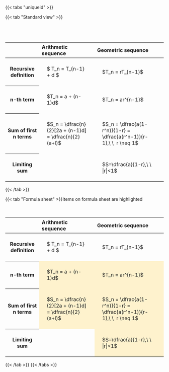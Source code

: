 ---
---

{{< tabs "uniqueid" >}}

{{< tab "Standard view" >}}

#  
<br>
<style type="text/css">
#T_1c235 th.col_heading {
  text-align: left;
  font-size: 1em;
}
#T_1c235 td {
  text-align: left;
  font-size: 1em;
  padding: 1.5em;
}
#T_1c235_row0_col0, #T_1c235_row0_col1, #T_1c235_row1_col0, #T_1c235_row1_col1, #T_1c235_row2_col0, #T_1c235_row2_col1, #T_1c235_row3_col0, #T_1c235_row3_col1 {
  white-space: pre-wrap;
}
</style>
<table id="T_1c235">
  <thead>
    <tr>
      <th class="blank level0" >&nbsp;</th>
      <th id="T_1c235_level0_col0" class="col_heading level0 col0" >Arithmetic sequence</th>
      <th id="T_1c235_level0_col1" class="col_heading level0 col1" >Geometric sequence</th>
    </tr>
  </thead>
  <tbody>
    <tr>
      <th id="T_1c235_level0_row0" class="row_heading level0 row0" >Recursive definition</th>
      <td id="T_1c235_row0_col0" class="data row0 col0" >$ T_n = T_{n-1} + d $</td>
      <td id="T_1c235_row0_col1" class="data row0 col1" >$T_n = rT_{n-1}$</td>
    </tr>
    <tr>
      <th id="T_1c235_level0_row1" class="row_heading level0 row1" >n-th term</th>
      <td id="T_1c235_row1_col0" class="data row1 col0" >$T_n = a + (n-1)d$</td>
      <td id="T_1c235_row1_col1" class="data row1 col1" >$T_n = ar^{n-1}$</td>
    </tr>
    <tr>
      <th id="T_1c235_level0_row2" class="row_heading level0 row2" >Sum of first n terms</th>
      <td id="T_1c235_row2_col0" class="data row2 col0" >$S_n = \dfrac{n}{2}[2a + (n-1)d] = \dfrac{n}{2}(a+l)$</td>
      <td id="T_1c235_row2_col1" class="data row2 col1" >$S_n = \dfrac{a(1-r^n)}{1-r} = \dfrac{a(r^n-1)}{r-1},\ \  r \neq 1$</td>
    </tr>
    <tr>
      <th id="T_1c235_level0_row3" class="row_heading level0 row3" >Limiting sum</th>
      <td id="T_1c235_row3_col0" class="data row3 col0" ></td>
      <td id="T_1c235_row3_col1" class="data row3 col1" >$S=\dfrac{a}{1-r},\ \ |r|<1$</td>
    </tr>
  </tbody>
</table>
{{< /tab >}}

{{< tab "Formula sheet" >}}Items on formula sheet are highlighted
<br><br><br>
<style type="text/css">
#T_88a02 th.col_heading {
  text-align: left;
  font-size: 1em;
}
#T_88a02 td {
  text-align: left;
  font-size: 1em;
  padding: 1.5em;
}
#T_88a02_row0_col0, #T_88a02_row0_col1, #T_88a02_row3_col0 {
  white-space: pre-wrap;
}
#T_88a02_row1_col0, #T_88a02_row1_col1, #T_88a02_row2_col0, #T_88a02_row2_col1, #T_88a02_row3_col1 {
  background-color: rgba(255,194,10, 0.2);
  white-space: pre-wrap;
}
</style>
<table id="T_88a02">
  <thead>
    <tr>
      <th class="blank level0" >&nbsp;</th>
      <th id="T_88a02_level0_col0" class="col_heading level0 col0" >Arithmetic sequence</th>
      <th id="T_88a02_level0_col1" class="col_heading level0 col1" >Geometric sequence</th>
    </tr>
  </thead>
  <tbody>
    <tr>
      <th id="T_88a02_level0_row0" class="row_heading level0 row0" >Recursive definition</th>
      <td id="T_88a02_row0_col0" class="data row0 col0" >$ T_n = T_{n-1} + d $</td>
      <td id="T_88a02_row0_col1" class="data row0 col1" >$T_n = rT_{n-1}$</td>
    </tr>
    <tr>
      <th id="T_88a02_level0_row1" class="row_heading level0 row1" >n-th term</th>
      <td id="T_88a02_row1_col0" class="data row1 col0" >$T_n = a + (n-1)d$</td>
      <td id="T_88a02_row1_col1" class="data row1 col1" >$T_n = ar^{n-1}$</td>
    </tr>
    <tr>
      <th id="T_88a02_level0_row2" class="row_heading level0 row2" >Sum of first n terms</th>
      <td id="T_88a02_row2_col0" class="data row2 col0" >$S_n = \dfrac{n}{2}[2a + (n-1)d] = \dfrac{n}{2}(a+l)$</td>
      <td id="T_88a02_row2_col1" class="data row2 col1" >$S_n = \dfrac{a(1-r^n)}{1-r} = \dfrac{a(r^n-1)}{r-1},\ \  r \neq 1$</td>
    </tr>
    <tr>
      <th id="T_88a02_level0_row3" class="row_heading level0 row3" >Limiting sum</th>
      <td id="T_88a02_row3_col0" class="data row3 col0" ></td>
      <td id="T_88a02_row3_col1" class="data row3 col1" >$S=\dfrac{a}{1-r},\ \ |r|<1$</td>
    </tr>
  </tbody>
</table>
{{< /tab >}}
{{< /tabs >}}